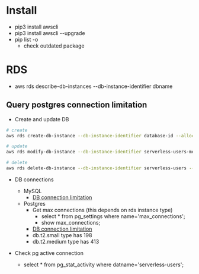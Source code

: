 # Install
- pip3 install awscli
- pip3 install awscli --upgrade
- pip list -o
  - check outdated package

# RDS
- aws rds describe-db-instances --db-instance-identifier dbname

## Query postgres connection limitation
- Create and update DB
```bash
# create
aws rds create-db-instance --db-instance-identifier database-id --allocated-storage 20 --db-instance-class db.t3.medium --engine postgres --master-username username --master-user-password password --db-name dbname

# update
aws rds modify-db-instance --db-instance-identifier serverless-users-medium --publicly-accessible

# delete
aws rds delete-db-instance --db-instance-identifier serverless-users --skip-final-snapshot

```
- DB connections
  - MySQL
    - [DB connection limitation](https://docs.aws.amazon.com/AmazonRDS/latest/AuroraUserGuide/AuroraMySQL.Managing.Performance.html)
  - Postgres
    - Get max connections (this depends on rds instance type)
      - select * from pg_settings where name='max_connections';
      - show max_connections;
    - [DB connection limitation](https://docs.aws.amazon.com/AmazonRDS/latest/AuroraUserGuide/AuroraPostgreSQL.Managing.html#AuroraPostgreSQL.Managing.MaxConnections)
    - db.t2.small type has 198
    - db.t2.medium type has 413

- Check pg active connection
  - select * from pg_stat_activity where datname='serverless-users';
